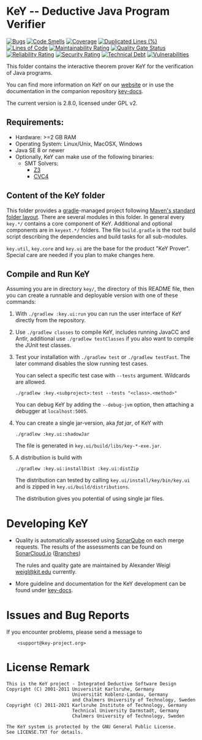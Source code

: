 # KeY -- Deductive Java Program Verifier

[![Bugs](https://sonarcloud.io/api/project_badges/measure?project=key-main&metric=bugs)](https://sonarcloud.io/dashboard?id=key-main) [![Code Smells](https://sonarcloud.io/api/project_badges/measure?project=key-main&metric=code_smells)](https://sonarcloud.io/dashboard?id=key-main) [![Coverage](https://sonarcloud.io/api/project_badges/measure?project=key-main&metric=coverage)](https://sonarcloud.io/dashboard?id=key-main) [![Duplicated Lines (%)](https://sonarcloud.io/api/project_badges/measure?project=key-main&metric=duplicated_lines_density)](https://sonarcloud.io/dashboard?id=key-main) [![Lines of Code](https://sonarcloud.io/api/project_badges/measure?project=key-main&metric=ncloc)](https://sonarcloud.io/dashboard?id=key-main) [![Maintainability Rating](https://sonarcloud.io/api/project_badges/measure?project=key-main&metric=sqale_rating)](https://sonarcloud.io/dashboard?id=key-main) [![Quality Gate Status](https://sonarcloud.io/api/project_badges/measure?project=key-main&metric=alert_status)](https://sonarcloud.io/dashboard?id=key-main) [![Reliability Rating](https://sonarcloud.io/api/project_badges/measure?project=key-main&metric=reliability_rating)](https://sonarcloud.io/dashboard?id=key-main) [![Security Rating](https://sonarcloud.io/api/project_badges/measure?project=key-main&metric=security_rating)](https://sonarcloud.io/dashboard?id=key-main) [![Technical Debt](https://sonarcloud.io/api/project_badges/measure?project=key-main&metric=sqale_index)](https://sonarcloud.io/dashboard?id=key-main) [![Vulnerabilities](https://sonarcloud.io/api/project_badges/measure?project=key-main&metric=vulnerabilities)](https://sonarcloud.io/dashboard?id=key-main)

This folder contains the interactive theorem prover KeY for the verification of Java programs.

You can find more information on KeY on our [website](https://key-project.org) or in use the
documentation in the companion repository [key-docs](https://git.key-project.org/key/key-docs).

The current version is 2.8.0, licensed under GPL v2.


## Requirements:

* Hardware: >=2 GB RAM
* Operating System: Linux/Unix, MacOSX, Windows
* Java SE 8 or newer
* Optionally, KeY can make use of the following binaries:
  * SMT Solvers:
	* [Z3](https://github.com/Z3Prover/z3)
	* [CVC4](http://cvc4.cs.stanford.edu/web/)

## Content of the KeY folder

This folder provides a [gradle](https://gradle.org)-managed project following
[Maven's standard folder layout](https://maven.apache.org/guides/introduction/introduction-to-the-standard-directory-layout.html).
There are several modules in this folder. In general every `key.*/` contains a core component of KeY. Additional
and optional components are in `keyext.*/` folders. The file `build.gradle` is the root build script describing
the dependencies and build tasks for all sub-modules.

`key.util`, `key.core` and `key.ui` are the base for the product "KeY Prover". Special care are needed
if you plan to make changes here.


## Compile and Run KeY

Assuming you are in directory `key/`, the directory of this README file,
then you can create a runnable and deployable version with one of these commands:

1. With `./gradlew :key.ui:run` you can run the user interface of KeY directly from the repository.

2. Use `./gradlew classes` to compile KeY, includes running JavaCC and Antlr, additional use `./gradlew testClasses` if
   you also want to compile the JUnit test classes.

3. Test your installation with `./gradlew test` or `./gradlew testFast`.
   The later command disables the slow running test cases.

   You can select a specific test case with `--tests` argument. Wildcards are allowed.
   ```
   ./gradlew :key.<subproject>:test --tests "<class>.<method>"
   ```

   You can debug KeY by adding the `--debug-jvm` option, then attaching a debugger at `localhost:5005`.

4. You can create a single jar-version, aka *fat jar*, of KeY with
   ```
   ./gradlew :key.ui:shadowJar
   ```
   The file is generated in `key.ui/build/libs/key-*-exe.jar`.

5. A distributiion is build with
   ```
   ./gradlew :key.ui:installDist :key.ui:distZip
   ```
   The distribution can tested by calling `key.ui/install/key/bin/key.ui`
   and is zipped in `key.ui/build/distributions`.

   The distribution gives you potential of using single jar files.

# Developing KeY

* Quality is automatically assessed using [SonarQube](https://sonarqube.org) on each merge requests.
  The results of the assessments can be found on
  [SonarCloud.io](https://sonarcloud.io/dashboard?id=key-main)
  ([Branches](https://sonarcloud.io/project/branches?id=key-main))

  The rules and quality gate are maintained by Alexander Weigl
  <weigl@kit.edu> currently.

* More guideline and documentation for the KeY development can be found under
[key-docs](https://key-project.org/docs/).



# Issues and Bug Reports

If you encounter problems, please send a message to

		<support@key-project.org>



# License Remark

```
This is the KeY project - Integrated Deductive Software Design
Copyright (C) 2001-2011 Universität Karlsruhe, Germany
						Universität Koblenz-Landau, Germany
						and Chalmers University of Technology, Sweden
Copyright (C) 2011-2021 Karlsruhe Institute of Technology, Germany
						Technical University Darmstadt, Germany
						Chalmers University of Technology, Sweden

The KeY system is protected by the GNU General Public License.
See LICENSE.TXT for details.
```

